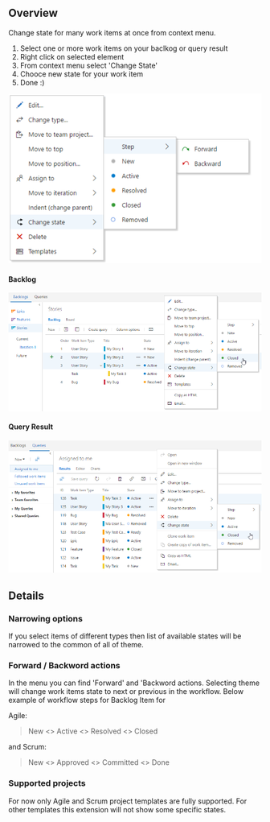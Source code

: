 ## Overview
Change state for many work items at once from context menu. 

1. Select one or more work items on your baclkog or query result
2. Right click on selected element
3. From context menu select 'Change State'
4. Chooce new state for your work item
5. Done :)

![menu](/readme/img/menu.png)

#### Backlog
![backlog](/readme/img/backlog.png)

#### Query Result
![queryResult](/readme/img/queryResult.png)

## Details
### Narrowing options
If you select items of different types then list of available states will be narrowed to the common of all of theme.

### Forward / Backword actions
In the menu you can find 'Forward' and 'Backword actions. Selecting theme will change work items state to next or previous in the workflow. Below example of workflow steps for Backlog Item for

Agile:
> New <> Active <> Resolved <> Closed

and Scrum:
> New <> Approved <> Committed <> Done

### Supported projects
For now only Agile and Scrum project templates are fully supported. For other templates this extension will not show some specific states.